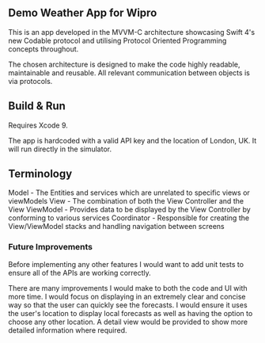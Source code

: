 ## Demo Weather App for Wipro

This is an app developed in the MVVM-C architecture showcasing Swift 4's new Codable protocol and utilising Protocol Oriented Programming concepts throughout.

The chosen architecture is designed to make the code highly readable, maintainable and reusable. All relevant communication between objects is via protocols.


## Build & Run

Requires Xcode 9.

The app is hardcoded with a valid API key and the location of London, UK. It will run directly in the simulator.


## Terminology

Model - The Entities and services which are unrelated to specific views or viewModels
View - The combination of both the View Controller and the View
ViewModel - Provides data to be displayed by the View Controller by conforming to various services
Coordinator - Responsible for creating the View/ViewModel stacks and handling navigation between screens


### Future Improvements

Before implementing any other features I would want to add unit tests to ensure all of the APIs are working correctly.

There are many improvements I would make to both the code and UI with more time. I would focus on displaying in an extremely clear and concise way so that the user can quickly see the forecasts. I would ensure it uses the user's location to display local forecasts as well as having the option to choose any other location. A detail view would be provided to show more detailed information where required.


